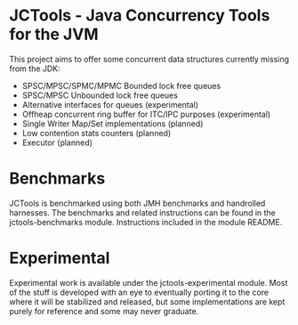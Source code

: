 JCTools - Java Concurrency Tools for the JVM
==========
This project aims to offer some concurrent data structures currently missing from the JDK:
- SPSC/MPSC/SPMC/MPMC Bounded lock free queues
- SPSC/MPSC Unbounded lock free queues
- Alternative interfaces for queues (experimental)
- Offheap concurrent ring buffer for ITC/IPC purposes (experimental)
- Single Writer Map/Set implementations (planned)
- Low contention stats counters (planned)
- Executor (planned)


Benchmarks
==========
JCTools is benchmarked using both JMH benchmarks and handrolled harnesses. The benchmarks and related instructions can be found in the jctools-benchmarks module. Instructions included in the module README.

Experimental
==========
Experimental work is available under the jctools-experimental module. Most of the stuff is developed with an eye to eventually porting it to the core where it will be stabilized and released, but some implementations are kept purely for reference and some may never graduate.

